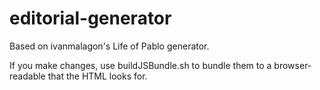 # editorial-generator

Based on ivanmalagon's Life of Pablo generator.

If you make changes, use buildJSBundle.sh to bundle them to a browser-readable that the HTML looks for.
